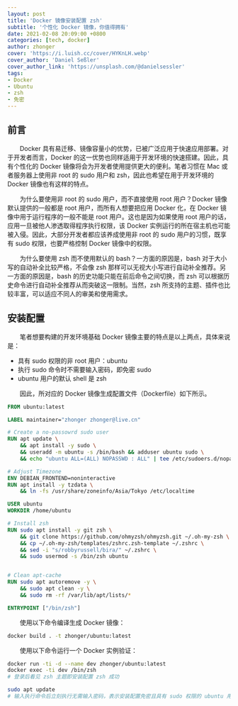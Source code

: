 ```yaml
---
layout: post
title: 'Docker 镜像安装配置 zsh'
subtitle: '个性化 Docker 镜像，你值得拥有'
date: 2021-02-08 20:09:00 +0800
categories: [tech, docker]
author: zhonger
cover: 'https://i.luish.cc/cover/HYKnLH.webp'
cover_author: 'Daniel Seßler'
cover_author_link: 'https://unsplash.com/@danielsessler'
tags: 
- Docker
- Ubuntu
- zsh
- 免密
---
```


## 前言

&emsp;&emsp;Docker 具有易迁移、镜像容量小的优势，已被广泛应用于快速应用部署。对于开发者而言，Docker 的这一优势也同样适用于开发环境的快速搭建。因此，具有个性化的 Docker 镜像将会为开发者使用提供更大的便利。笔者习惯在 Mac 或者服务器上使用非 root 的 sudo 用户和 zsh，因此也希望在用于开发环境的 Docker 镜像也有这样的特点。

&emsp;&emsp;为什么要使用非 root 的 sudo 用户，而不直接使用 root 用户？Docker 镜像默认提供的一般都是 root 用户，而所有人想要把应用 Docker 化，在 Docker 镜像中用于运行程序的一般不能是 root 用户。这也是因为如果使用 root 用户的话，应用一旦被他人渗透取得程序执行权限，该 Docker 实例运行的所在宿主机也可能被入侵。因此，大部分开发者都应该养成使用非 root 的 sudo 用户的习惯，既享有 sudo 权限，也要严格控制 Docker 镜像中的权限。

&emsp;&emsp;为什么要使用 zsh 而不使用默认的 bash？一方面的原因是，bash 对于大小写的自动补全比较严格，不会像 zsh 那样可以无视大小写进行自动补全推荐。另一方面的原因是，bash 的历史功能只能在前后命令之间切换，而 zsh 可以根据历史命令进行自动补全推荐从而突破这一限制。当然，zsh 所支持的主题、插件也比较丰富，可以适应不同人的审美和使用需求。

## 安装配置

&emsp;&emsp;笔者想要构建的开发环境基础 Docker 镜像主要的特点是以上两点，具体来说是：

- 具有 sudo 权限的非 root 用户：ubuntu
- 执行 sudo 命令时不需要输入密码，即免密 sudo
- ubuntu 用户的默认 shell 是 zsh

&emsp;&emsp;因此，所对应的 Docker 镜像生成配置文件（Dockerfile）如下所示。

```dockerfile
FROM ubuntu:latest

LABEL maintainer="zhonger zhonger@live.cn"

# Create a no-passowrd sudo user
RUN apt update \
    && apt install -y sudo \
    && useradd -m ubuntu -s /bin/bash && adduser ubuntu sudo \
    && echo "ubuntu ALL=(ALL) NOPASSWD : ALL" | tee /etc/sudoers.d/nopasswd4sudo

# Adjust Timezone
ENV DEBIAN_FRONTEND=noninteractive
RUN apt install -y tzdata \
    && ln -fs /usr/share/zoneinfo/Asia/Tokyo /etc/localtime

USER ubuntu
WORKDIR /home/ubuntu

# Install zsh
RUN sudo apt install -y git zsh \
    && git clone https://github.com/ohmyzsh/ohmyzsh.git ~/.oh-my-zsh \
    && cp ~/.oh-my-zsh/templates/zshrc.zsh-template ~/.zshrc \
    && sed -i "s/robbyrussell/bira/" ~/.zshrc \
    && sudo usermod -s /bin/zsh ubuntu


# Clean apt-cache
RUN sudo apt autoremove -y \
    && sudo apt clean -y \
    && sudo rm -rf /var/lib/apt/lists/*

ENTRYPOINT ["/bin/zsh"]
```

&emsp;&emsp;使用以下命令编译生成 Docker 镜像：

```bash
docker build . -t zhonger/ubuntu:latest
```

&emsp;&emsp;使用以下命令运行一个 Docker 实例验证：

```bash
docker run -ti -d --name dev zhonger/ubuntu:latest
docker exec -ti dev /bin/zsh
# 登录后看见 zsh 主题即安装配置 zsh 成功

sudo apt update
# 输入执行命令后立刻执行无需输入密码，表示安装配置免密且具有 sudo 权限的 ubuntu 用户成功
```
